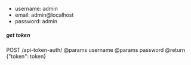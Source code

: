 - username: admin
- email: admin@localhost
- password: admin

##### get token
POST /api-token-auth/
@params username
@params password
@return {"token": token}
